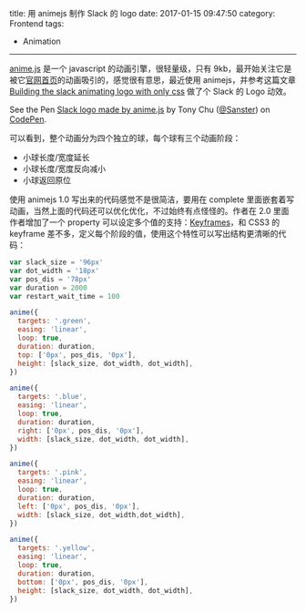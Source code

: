 title: 用 animejs 制作 Slack 的 logo
date: 2017-01-15 09:47:50
category: Frontend
tags:
  - Animation
---

[anime.js](https://github.com/juliangarnier/anime) 是一个 javascript 的动画引擎，很轻量级，只有 9kb，最开始关注它是被它[官网首页](http://anime-js.com/)的动画吸引的，感觉很有意思，最近使用 animejs，并参考这篇文章 [Building the slack animating logo with only css](http://callmenick.com/post/building-the-slack-animating-logo-with-only-css) 做了个 Slack 的 Logo 动效。

<p data-height="312" data-theme-id="0" data-slug-hash="xgEbKy" data-default-tab="result" data-user="Sanster" data-embed-version="2" data-pen-title="Slack logo made by anime.js" data-preview="true" class="codepen">See the Pen <a href="http://codepen.io/Sanster/pen/xgEbKy/">Slack logo made by anime.js</a> by Tony Chu (<a href="http://codepen.io/Sanster">@Sanster</a>) on <a href="http://codepen.io">CodePen</a>.</p>
<script async src="https://production-assets.codepen.io/assets/embed/ei.js"></script>

可以看到，整个动画分为四个独立的球，每个球有三个动画阶段：
* 小球长度/宽度延长
* 小球长度/宽度反向减小
* 小球返回原位

使用 animejs 1.0 写出来的代码感觉不是很简洁，要用在 complete 里面嵌套着写动画，当然上面的代码还可以优化优化，不过始终有点怪怪的。作者在 2.0 里面作者增加了一个 property 可以设定多个值的支持：[Keyframes](http://anime-js.com/v2/documentation/#basicKeyframes)，和 CSS3 的 keyframe 差不多，定义每个阶段的值，使用这个特性可以写出结构更清晰的代码：

```javascript
var slack_size = '96px'
var dot_width = '18px'
var pos_dis = '78px'
var duration = 2000
var restart_wait_time = 100

anime({
  targets: '.green',
  easing: 'linear',
  loop: true,
  duration: duration,
  top: ['0px', pos_dis, '0px'],
  height: [slack_size, dot_width, dot_width],
})

anime({
  targets: '.blue',
  easing: 'linear',
  loop: true,
  duration: duration,
  right: ['0px', pos_dis, '0px'],
  width: [slack_size, dot_width, dot_width],
})

anime({
  targets: '.pink',
  easing: 'linear',
  loop: true,
  duration: duration,
  left: ['0px', pos_dis, '0px'],
  width: [slack_size, dot_width,dot_width],
})

anime({
  targets: '.yellow',
  easing: 'linear',
  loop: true,
  duration: duration,
  bottom: ['0px', pos_dis, '0px'],
  height: [slack_size, dot_width, dot_width],
})
```
